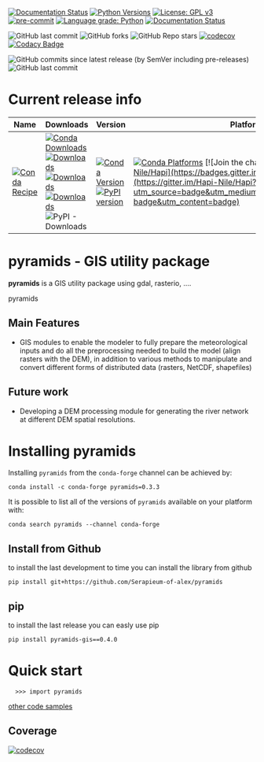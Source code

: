 [![Documentation Status](https://readthedocs.org/projects/pyramids-gis/badge/?version=latest)](https://pyramids-gis.readthedocs.io/en/latest/?badge=latest)
[![Python Versions](https://img.shields.io/pypi/pyversions/pyramids-gis.png)](https://img.shields.io/pypi/pyversions/pyramids-gis)
[![License: GPL v3](https://img.shields.io/badge/License-GPLv3-blue.svg)](https://www.gnu.org/licenses/gpl-3.0)
[![pre-commit](https://img.shields.io/badge/pre--commit-enabled-brightgreen?logo=pre-commit&logoColor=white)](https://github.com/pre-commit/pre-commit)
[![Language grade: Python](https://img.shields.io/lgtm/grade/python/g/MAfarrag/Hapi.svg?logo=lgtm&logoWidth=18)](https://lgtm.com/projects/g/MAfarrag/Hapi/context:python)
[![Documentation Status](https://readthedocs.org/projects/pyramids-gis/badge/?version=latest)](https://pyramids-gis.readthedocs.io/en/latest/?badge=latest)


![GitHub last commit](https://img.shields.io/github/last-commit/MAfarrag/pyramids)
![GitHub forks](https://img.shields.io/github/forks/MAfarrag/pyramids?style=social)
![GitHub Repo stars](https://img.shields.io/github/stars/MAfarrag/pyramids?style=social)
[![codecov](https://codecov.io/gh/Serapieum-of-alex/pyramids/branch/main/graph/badge.svg?token=g0DV4dCa8N)](https://codecov.io/gh/Serapieum-of-alex/pyramids)
[![Codacy Badge](https://app.codacy.com/project/badge/Grade/5e3aa4d0acc843d1a91caf33545ecf03)](https://www.codacy.com/gh/Serapieum-of-alex/pyramids/dashboard?utm_source=github.com&amp;utm_medium=referral&amp;utm_content=Serapieum-of-alex/pyramids&amp;utm_campaign=Badge_Grade)


![GitHub commits since latest release (by SemVer including pre-releases)](https://img.shields.io/github/commits-since/mafarrag/pyramids/0.2.1?include_prereleases&style=plastic)
![GitHub last commit](https://img.shields.io/github/last-commit/mafarrag/pyramids)

Current release info
====================

| Name                                                                                                                 | Downloads                                                                                                                                                                                                                                                                                                                                                                                                                                                                                                                                                                                                                                                                                                                   | Version                                                                                                                                                                                                                                                                                                                                                 | Platforms |
|----------------------------------------------------------------------------------------------------------------------|-----------------------------------------------------------------------------------------------------------------------------------------------------------------------------------------------------------------------------------------------------------------------------------------------------------------------------------------------------------------------------------------------------------------------------------------------------------------------------------------------------------------------------------------------------------------------------------------------------------------------------------------------------------------------------------------------------------------------------|---------------------------------------------------------------------------------------------------------------------------------------------------------------------------------------------------------------------------------------------------------------------------------------------------------------------------------------------------------| --- |
| [![Conda Recipe](https://img.shields.io/badge/recipe-pyramids-green.svg)](https://anaconda.org/conda-forge/pyramids) | [![Conda Downloads](https://img.shields.io/conda/dn/conda-forge/pyramids.svg)](https://anaconda.org/conda-forge/pyramids) [![Downloads](https://pepy.tech/badge/pyramids-gis)](https://pepy.tech/project/pyramids-gis) [![Downloads](https://pepy.tech/badge/pyramids-gis/month)](https://pepy.tech/project/pyramids-gis)  [![Downloads](https://pepy.tech/badge/pyramids-gis/week)](https://pepy.tech/project/pyramids-gis)  ![PyPI - Downloads](https://img.shields.io/pypi/dd/pyramids-gis?color=blue&style=flat-square) | [![Conda Version](https://img.shields.io/conda/vn/conda-forge/pyramids.svg)](https://anaconda.org/conda-forge/pyramids) [![PyPI version](https://badge.fury.io/py/pyramids-gis.svg)](https://badge.fury.io/py/pyramids-gis)  | [![Conda Platforms](https://img.shields.io/conda/pn/conda-forge/pyramids.svg)](https://anaconda.org/conda-forge/pyramids) [![Join the chat at https://gitter.im/Hapi-Nile/Hapi](https://badges.gitter.im/Hapi-Nile/Hapi.svg)](https://gitter.im/Hapi-Nile/Hapi?utm_source=badge&utm_medium=badge&utm_campaign=pr-badge&utm_content=badge) |

pyramids - GIS utility package
=====================================================================
**pyramids** is a GIS utility package using gdal, rasterio, ....

pyramids

Main Features
-------------
  - GIS modules to enable the modeler to fully prepare the meteorological inputs and do all the preprocessing
    needed to build the model (align rasters with the DEM), in addition to various methods to manipulate and
    convert different forms of distributed data (rasters, NetCDF, shapefiles)


Future work
-------------
  - Developing a DEM processing module for generating the river network at different DEM spatial resolutions.



Installing pyramids
===============

Installing `pyramids` from the `conda-forge` channel can be achieved by:

```
conda install -c conda-forge pyramids=0.3.3
```

It is possible to list all of the versions of `pyramids` available on your platform with:

```
conda search pyramids --channel conda-forge
```

## Install from Github
to install the last development to time you can install the library from github
```
pip install git+https://github.com/Serapieum-of-alex/pyramids
```

## pip
to install the last release you can easly use pip
```
pip install pyramids-gis==0.4.0
```

Quick start
===========

```
  >>> import pyramids
```

[other code samples](https://pyramids-gis.readthedocs.io/en/latest/?badge=latest)

## Coverage
[![codecov](https://codecov.io/gh/Serapieum-of-alex/pyramids/branch/main/graphs/sunburst.svg?token=g0DV4dCa8N)](https://codecov.io/gh/Serapieum-of-alex/pyramids)
